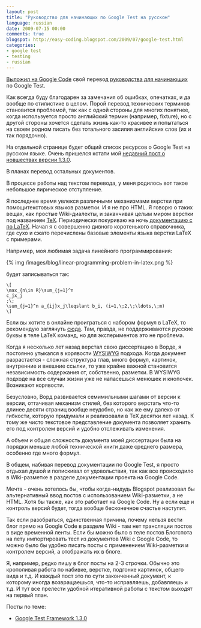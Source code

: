 ```yaml
---
layout: post
title: "Руководство для начинающих по Google Test на русском"
language: russian
date: 2009-07-15 00:00
comments: true
blogspot: http://easy-coding.blogspot.com/2009/07/google-test.html
categories:
- google test
- testing
- russian
---
```

[Выложил на Google Code][Google Test translations] свой перевод [руководства для начинающих][Google Test Primer in Russian] по Google Test.

[Google Test translations]: http://code.google.com/p/googletest-translations/
[Google Test Primer in Russian]: http://code.google.com/p/googletest-translations/wiki/GoogleTestPrimerRussian

Как всегда буду благодарен за замечания об ошибках, опечатках, и да вообще по стилистике в целом. Порой перевод технических терминов становится проблемой, так как с одной стороны для многих понятнее, когда используется просто английский термин (например, fixture), но с другой стороны хочется сделать жизнь как-то красивее и попытаться на своем родном писать без тотального засилия английских слов (их и так порядочно). 

На отдельной странице будет общий список ресурсов о Google Test на русском языке. Очень пришелся кстати мой [недавний пост о новшествах версии 1.3.0][Google Test Framework 1.3.0].

В планах перевод остальных документов.

В процессе работы над текстом перевода, у меня родилось вот такое небольшое лирическое отступление.

Я последнее время увлекся различными механизмами верстки при помощитекстовых языков разметки. И я не про HTML. Я говорю о таких вещах, как простые Wiki-диалекты, и заканчивая целым миром верстки под названием [TeX][]. Периодически покуриваю на ночь [документацию с по LaTeX][LaTex]. Начал я с совершенно дивного коротенького справочника, где сухо и сжато перечислены базовые элементы языка верстки LaTeX c примерами.

[TeX]: http://ru.wikipedia.org/wiki/TeX/
[LaTex]: http://www.ccas.ru/voron/latex.html

Например, моя любимая задача линейного программирования:

{% img /images/blog/linear-programming-problem-in-latex.png %}

будет записываться так:

    \[
    \max_{n\in R}\sum_{j=1}^n
    c_jx_j
    ;\; 
    \sum_{j=1}^n a_{ij}x_j\leqslant b_i, (i=1,\;2,\;\ldots,\;m)
    \]

Если вы хотите в онлайне проиграться с набором формул в LaTeX, то рекомендую заглянуть [сюда][LaTeX online]. Там, правда, не поддерживаются русские буквы в теле LaTeX команд, но для экспериментов это не проблема.

[LaTeX online]: http://www.numberempire.com/texequationeditor/equationeditor.php

Когда я несколько лет назад верстал свою диссертацию в Ворде, я постоянно утыкался в корявости [WYSIWYG][] подхода. Когда документ разрастается - сложная структура глав, много формул, картинок, внутренние и внешние ссылки, то уже крайне важной становится независимость содержания от, собственно, разметки. В WYSIWYG подходе на все случаи жизни уже не напасешься менюшек и кнопочек. Возникают корявости.

[WYSIWYG]: http://ru.wikipedia.org/wiki/WYSIWYG

Безусловно, Ворд развивается семимильными шагами от версии к версии, оттачивая механизм стилей, без которого верстать что-то длинее десяти страниц вообще неудобно, но как же ему далеко от гибкости, которую придумали и реализовали в TeX десятки лет назад. К тому же чисто текстовое представление документа позволяет хранить его под контролем версий и удобно отслеживать изменения.

А объем и общая сложность документа моей диссертации была на порядки меньше любой технической книги даже среднего размера, особенно где много формул.

В общем, набивая перевод документации по Google Test, я просто отдыхал душой и попискивал от удовольствия, так как все происходило в Wiki-разметке в разделе документации проекта на Google Code.

Мечта - очень хотелось бы, чтобы когда-нидудь Blogspot реализовал бы альтернативный ввод постов с использованием Wiki-разметки, а не HTML. Хотя бы также, как это работает на Google Code. Ну а если еще и контроль версий будет, тогда вообще бесконечное счастье наступит.

Так если разобраться, единственная причина, почему нельзя вести блог прямо на Google Code в разделе Wiki - там нет трансляции постов в виде временной ленты. Если бы можно было в теле постов Блогспота на лету импортировать тест из документов Wiki c Google Code, то можно было бы удобно писать посты с применением Wiki-разметки и контролем версий, а отображать их в блоге.

Я, например, редко пишу в блог посты на 2-3 строчки. Обычно это крополивая работа по набивке, верстке, подгонке картинок, общего вида и т.д. И каждый пост это по сути законченный документ, к которому иногда возвращаешься, что-то исправляешь, добавляешь и т.д. И тут все прелести удобной итеративной работы с текстом выходят на первый план.

Посты по теме:

* [Google Test Framework 1.3.0][]

[Google Test Framework 1.3.0]: /blog/russian/2009/03/19/google-test-framework-130/
